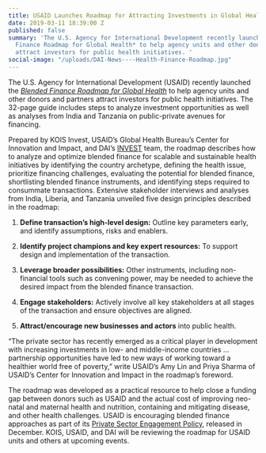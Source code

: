 ```yaml
---
title: USAID Launches Roadmap for Attracting Investments in Global Health
date: 2019-03-11 18:39:00 Z
published: false
summary: 'The U.S. Agency for International Development recently launched the *Blended
  Finance Roadmap for Global Health* to help agency units and other donors and partners
  attract investors for public health initiatives. '
social-image: "/uploads/DAI-News----Health-Finance-Roadmap.jpg"
---
```


The U.S. Agency for International Development (USAID) recently launched the *[Blended Finance Roadmap for Global Health](https://www.usaid.gov/cii/blended-finance)* to help agency units and other donors and partners attract investors for public health initiatives. The 32-page guide includes steps to analyze investment opportunities as well as analyses from India and Tanzania on public-private avenues for financing.

Prepared by KOIS Invest, USAID’s Global Health Bureau’s Center for Innovation and Impact, and DAI’s [INVEST](https://www.dai.com/our-work/projects/worldwide-the-invest-project) team, the roadmap describes how to analyze and optimize blended finance for scalable and sustainable health initiatives by identifying the country archetype, defining the health issue, prioritize financing challenges, evaluating the potential for blended finance, shortlisting blended finance instruments, and identifying steps required to consummate transactions. Extensive stakeholder interviews and analyses from India, Liberia, and Tanzania unveiled five design principles described in the roadmap:

1. **Define transaction’s high-level design:** Outline key parameters early, and identify assumptions, risks and enablers. 

2. **Identify project champions and key expert resources:** To support design and implementation of the transaction. 

3. **Leverage broader possibilities:** Other instruments, including non-financial tools such as convening power, may be needed to achieve the desired impact from the blended finance transaction.

4. **Engage stakeholders:** Actively involve all key stakeholders at all stages of the transaction and ensure objectives are aligned.

5. **Attract/encourage new businesses and actors** into public health.

“The private sector has recently emerged as a critical player in development with increasing investments in low- and middle-income countries … partnership opportunities have led to new ways of working toward a healthier world free of poverty,” write USAID’s Amy Lin and Priya Sharma of USAID’s Center for Innovation and Impact in the roadmap’s foreword.

The roadmap was developed as a practical resource to help close a funding gap between donors such as USAID and the actual cost of improving neo-natal and maternal health and nutrition, containing and mitigating disease, and other health challenges. USAID is encouraging blended finance approaches as part of its [Private Sector Engagement Policy](https://www.usaid.gov/work-usaid/private-sector-engagement/policy), released in December. KOIS, USAID, and DAI will be reviewing the roadmap for USAID units and others at upcoming events.